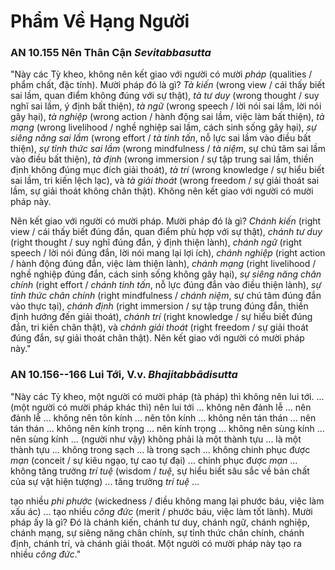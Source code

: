 # Phẩm Về Hạng Người

### AN 10.155 Nên Thân Cận *Sevitabbasutta*

"Này các Tỳ kheo, không nên kết giao với người có mười *pháp* (qualities / phẩm chất, đặc tính). Mười pháp đó là gì? *Tà kiến* (wrong view / cái thấy biết sai lầm, quan điểm không đúng với sự thật), *tà tư duy* (wrong thought / suy nghĩ sai lầm, ý định bất thiện), *tà ngữ* (wrong speech / lời nói sai lầm, lời nói gây hại), *tà nghiệp* (wrong action / hành động sai lầm, việc làm bất thiện), *tà mạng* (wrong livelihood / nghề nghiệp sai lầm, cách sinh sống gây hại), *sự siêng năng sai lầm* (wrong effort / *tà tinh tấn*, nỗ lực sai lầm vào điều bất thiện), *sự tỉnh thức sai lầm* (wrong mindfulness / *tà niệm*, sự chú tâm sai lầm vào điều bất thiện), *tà định* (wrong immersion / sự tập trung sai lầm, thiền định không đúng mục đích giải thoát), *tà trí* (wrong knowledge / sự hiểu biết sai lầm, tri kiến lệch lạc), và *tà giải thoát* (wrong freedom / sự giải thoát sai lầm, sự giải thoát không chân thật). Không nên kết giao với người có mười pháp này.

Nên kết giao với người có mười pháp. Mười pháp đó là gì? *Chánh kiến* (right view / cái thấy biết đúng đắn, quan điểm phù hợp với sự thật), *chánh tư duy* (right thought / suy nghĩ đúng đắn, ý định thiện lành), *chánh ngữ* (right speech / lời nói đúng đắn, lời nói mang lại lợi ích), *chánh nghiệp* (right action / hành động đúng đắn, việc làm thiện lành), *chánh mạng* (right livelihood / nghề nghiệp đúng đắn, cách sinh sống không gây hại), *sự siêng năng chân chính* (right effort / *chánh tinh tấn*, nỗ lực đúng đắn vào điều thiện lành), *sự tỉnh thức chân chính* (right mindfulness / *chánh niệm*, sự chú tâm đúng đắn vào thực tại), *chánh định* (right immersion / sự tập trung đúng đắn, thiền định hướng đến giải thoát), *chánh trí* (right knowledge / sự hiểu biết đúng đắn, tri kiến chân thật), và *chánh giải thoát* (right freedom / sự giải thoát đúng đắn, sự giải thoát chân thật). Nên kết giao với người có mười pháp này."

<!--pg-->
### AN 10.156--166 Lui Tới, V.v. *Bhajitabbādisutta*

"Này các Tỳ kheo, một người có mười pháp (tà pháp) thì không nên lui tới. ... (một người có mười pháp khác thì) nên lui tới ... không nên đảnh lễ ... nên đảnh lễ ... không nên tôn kính ... nên tôn kính ... không nên tán thán ... nên tán thán ... không nên kính trọng ... nên kính trọng ... không nên sùng kính ... nên sùng kính ... (người như vậy) không phải là một thành tựu ... là một thành tựu ... không trong sạch ... là trong sạch ... không chinh phục được *mạn* (conceit / sự kiêu ngạo, tự cao tự đại) ... chinh phục được *mạn* ... không tăng trưởng *trí tuệ* (wisdom / *tuệ*, sự hiểu biết sâu sắc về bản chất của sự vật hiện tượng) ... tăng trưởng *trí tuệ* ...

tạo nhiều *phi phước* (wickedness / điều không mang lại phước báu, việc làm xấu ác) ... tạo nhiều *công đức* (merit / phước báu, việc làm tốt lành). Mười pháp ấy là gì? Đó là chánh kiến, chánh tư duy, chánh ngữ, chánh nghiệp, chánh mạng, sự siêng năng chân chính, sự tỉnh thức chân chính, chánh định, chánh trí, và chánh giải thoát. Một người có mười pháp này tạo ra nhiều *công đức*."